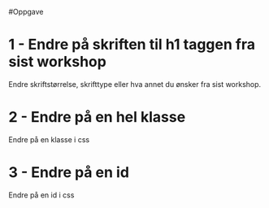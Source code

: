 #Oppgave


# 1 - Endre på skriften til h1 taggen fra sist workshop

Endre skriftstørrelse, skrifttype eller hva annet du ønsker fra sist workshop.

# 2 - Endre på en hel klasse 

Endre på en klasse i css

# 3 - Endre på en id

Endre på en id i css
